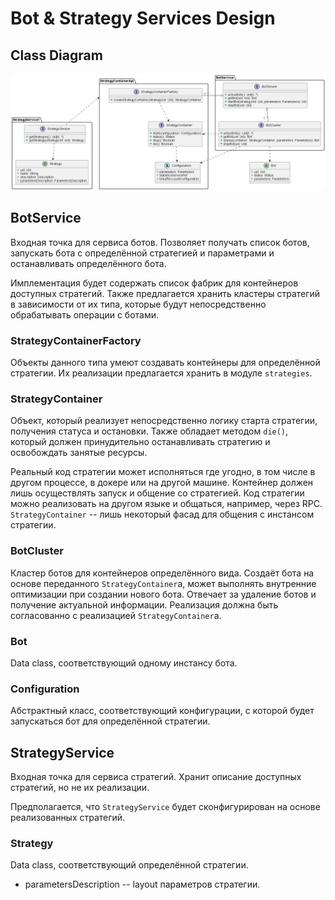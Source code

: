 # Bot & Strategy Services Design

## Class Diagram

![BotService.png](resources/BotService.png)

## BotService

Входная точка для сервиса ботов. Позволяет получать список ботов, запускать бота с определённой стратегией и параметрами и останавливать определённого бота.

Имплементация будет содержать список фабрик для контейнеров доступных стратегий.
Также предлагается хранить кластеры стратегий в зависимости от их типа, которые будут непосредственно обрабатывать операции с ботами.

### StrategyContainerFactory

Объекты данного типа умеют создавать контейнеры для определённой стратегии.
Их реализации предлагается хранить в модуле `strategies`.

### StrategyContainer

Объект, который реализует непосредственно логику старта стратегии, получения статуса и остановки. Также обладает методом `die()`, который должен принудительно останавливать стратегию и освобождать занятые ресурсы.

Реальный код стратегии может исполняться где угодно, в том числе в другом процессе, в докере или на другой машине. Контейнер должен лишь осуществлять запуск и общение со стратегией.
Код стратегии можно реализовать на другом языке и общаться, например, через RPC. `StrategyContainer` -- лишь некоторый фасад для общения с инстансом стратегии.

### BotCluster

Кластер ботов для контейнеров определённого вида. Создаёт бота на основе переданного `StrategyContainer`а, может выполнять внутренние оптимизации при создании нового бота.
Отвечает за удаление ботов и получение актуальной информации. Реализация должна быть согласованно с реализацией `StrategyContainer`а.

### Bot

Data class, соответствующий одному инстансу бота.

### Configuration

Абстрактный класс, соответствующий конфигурации, с которой будет запускаться бот для определённой стратегии.

## StrategyService

Входная точка для сервиса стратегий. Хранит описание доступных стратегий, но не их реализации.

Предполагается, что `StrategyService` будет сконфигурирован на основе реализованных стратегий.

### Strategy

Data class, соответствующий определённой стратегии.
- parametersDescription -- layout параметров стратегии.

